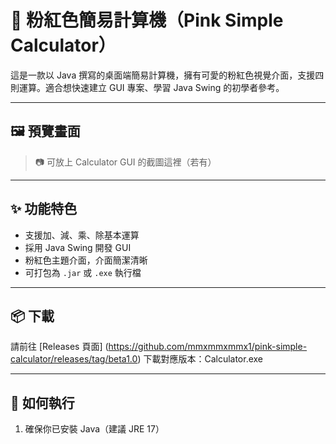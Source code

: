 # 🎀 粉紅色簡易計算機（Pink Simple Calculator）

這是一款以 Java 撰寫的桌面端簡易計算機，擁有可愛的粉紅色視覺介面，支援四則運算。適合想快速建立 GUI 專案、學習 Java Swing 的初學者參考。

---

## 🖼️ 預覽畫面

> 📷 可放上 Calculator GUI 的截圖這裡（若有）

---

## ✨ 功能特色

- 支援加、減、乘、除基本運算
- 採用 Java Swing 開發 GUI
- 粉紅色主題介面，介面簡潔清晰
- 可打包為 `.jar` 或 `.exe` 執行檔

---

## 📦 下載

請前往 [Releases 頁面] (https://github.com/mmxmmxmmx1/pink-simple-calculator/releases/tag/beta1.0) 下載對應版本：Calculator.exe

---

## 🚀 如何執行

1. 確保你已安裝 Java（建議 JRE 17）
